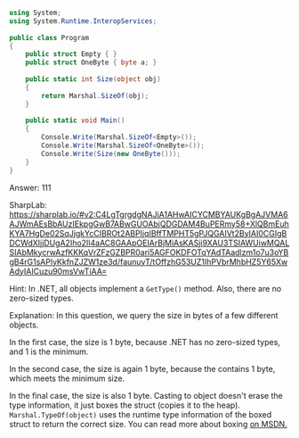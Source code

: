 ```cs
using System;
using System.Runtime.InteropServices;
                    
public class Program
{
    public struct Empty { }
    public struct OneByte { byte a; }
    
    public static int Size(object obj)
    {
        return Marshal.SizeOf(obj);
    }
    
    public static void Main()
    {
        Console.Write(Marshal.SizeOf<Empty>());
        Console.Write(Marshal.SizeOf<OneByte>());
        Console.Write(Size(new OneByte()));
    }
}
```

Answer: 111

SharpLab: https://sharplab.io/#v2:C4LgTgrgdgNAJiA1AHwAICYCMBYAUKgBgAJVMA6AJWmAEsBbAUzIEkpgGwB7ABwGUOAbjQDGDAM4BuPERmy58+XlQBmEuhKYA7HgDe02SqJjgkYcCIBROt2ABPIjqIBffTMPHT5gPJQGAIVt2ByIAI0CGIgBDCWdXIjjDUgA2Iho2Il4aAC8GAApOEIArBjMiAsKASji9XAU3TSIAWUiwMQALSIAbMkycrwAzfKKKqVrZFzGZBPR0ari5AGFOKDFOTqYAdTAadlzm1o7u3oYBgB4rG1sAPlyKkfnZJZW1ze3d/faunuyT/tOffzhG53UZ1IhPVbrMhbHZ5Y65XwAdyIAICuzu90msVwTiAA=

Hint:
In .NET, all objects implement a <code>GetType()</code> method. Also, there are no zero-sized types.

Explanation:
In this question, we query the size in bytes of a few different objects.

In the first case, the size is 1 byte, because .NET has no zero-sized types, and 1 is the minimum.

In the second case, the size is again 1 byte, because the contains 1 byte, which meets the minimum size.

In the final case, the size is also 1 byte. Casting to object doesn't erase the type information, it just boxes the struct (copies it to the heap). <code>Marshal.TypeOf(object)</code> uses the runtime type information of the boxed struct to return the correct size. You can read more about boxing <a href="https://learn.microsoft.com/en-us/dotnet/csharp/programming-guide/types/boxing-and-unboxing">on MSDN.</a>